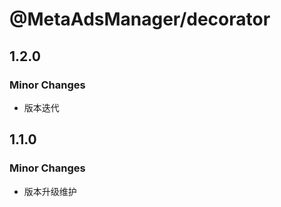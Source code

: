 # @MetaAdsManager/decorator

## 1.2.0

### Minor Changes

- 版本迭代

## 1.1.0

### Minor Changes

- 版本升级维护
